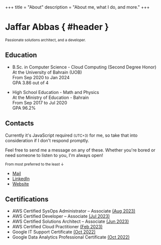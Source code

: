 +++
title = "About"
description = "About me, what I do, and more."
+++

<div id="about-splash">

# Jaffar Abbas { #header }

<small>Passionate solutions architect, and a developer.</small>
</div>


## Education
* B.Sc. in Computer Science - Cloud Computing (Second Degree Honor)\
    At the University of Bahrain (UOB)\
    From Sep 2020 to Jan 2024\
    GPA 3.86 out of 4

* High School Education - Math and Physics\
    At the Ministry of Education - Bahrain\
    From Sep 2017 to Jul 2020\
    GPA 96.2%

## Contacts
Currently it's <time><span id="clock"><noscript>JavaScript required</noscript></span></time> <small>(UTC+3)</small> for me, so take that into consideration if I don't respond promptly.

Feel free to send me a message on any of these. Whether you're bored or need someone to listen to you, I'm always open!

<small>From most preferred to the least ↓</small>
- [Mail](mailto:j3ffarm@gmail.com)
- [LinkedIn](https://www.linkedin.com/in/jaffar-ashoor-145a1b208)
- [Website](https://jaffar.me)


## Certifications
* AWS Certified SysOps Administrator – Associate [(Aug 2023)](https://www.credly.com/badges/69719c43-cfcf-477a-8020-2f88f58d0bee/public_url)
* AWS Certified Developer – Associate [(Jul 2023)](https://www.credly.com/badges/b97b08f8-a079-43ee-a990-435eead62394/public_url)
* AWS Certified Solutions Architect – Associate [(Jun 2023)](https://www.credly.com/badges/43e941d7-ba9d-42bc-aab5-fc8a2921a032/public_url)
* AWS Certified Cloud Practitioner [(Feb 2023)](https://www.credly.com/badges/a879164e-ef19-42d8-bbba-1f5f58e2e6e0/public_url)
* Google IT Support Certificate [(Oct 2022)](https://www.credly.com/badges/101af77f-4b9b-46e8-9c38-f78f62bc64ba/public_url)
* Google Data Analytics Professional Certificate [(Oct 2022)](https://www.credly.com/badges/f7866edf-0cd2-412a-a8b6-626f0bf19ad4/public_url)

<script type="text/javascript">
	function updateClock() {
		const options = {
			timeZone: "Asia/Bahrain",
			hour: "2-digit",
			minute: "2-digit",
			hour12: false,
		};
		const now = new Date().toLocaleString("en-US", options);
		const clockElement = document.getElementById("clock");
		clockElement.textContent = now;
	}

	updateClock();
	setInterval(updateClock, 1000);
</script>
